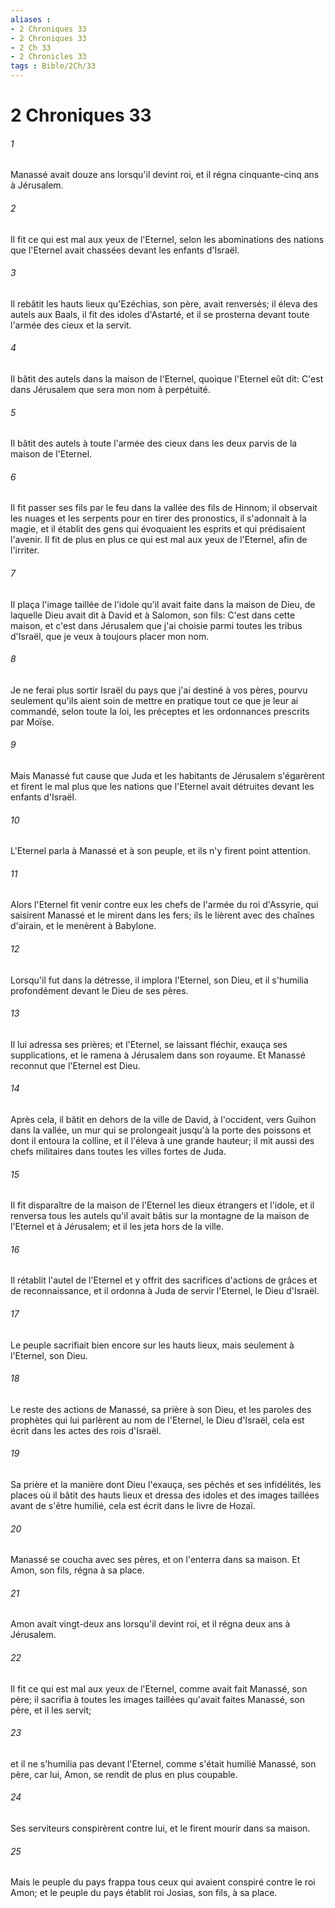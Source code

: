 ```yaml
---
aliases : 
- 2 Chroniques 33
- 2 Chroniques 33
- 2 Ch 33
- 2 Chronicles 33
tags : Bible/2Ch/33
---
```


# 2 Chroniques 33

###### 1
Manassé avait douze ans lorsqu'il devint roi, et il régna cinquante-cinq ans à Jérusalem.
###### 2
Il fit ce qui est mal aux yeux de l'Eternel, selon les abominations des nations que l'Eternel avait chassées devant les enfants d'Israël.
###### 3
Il rebâtit les hauts lieux qu'Ezéchias, son père, avait renversés; il éleva des autels aux Baals, il fit des idoles d'Astarté, et il se prosterna devant toute l'armée des cieux et la servit.
###### 4
Il bâtit des autels dans la maison de l'Eternel, quoique l'Eternel eût dit: C'est dans Jérusalem que sera mon nom à perpétuité.
###### 5
Il bâtit des autels à toute l'armée des cieux dans les deux parvis de la maison de l'Eternel.
###### 6
Il fit passer ses fils par le feu dans la vallée des fils de Hinnom; il observait les nuages et les serpents pour en tirer des pronostics, il s'adonnait à la magie, et il établit des gens qui évoquaient les esprits et qui prédisaient l'avenir. Il fit de plus en plus ce qui est mal aux yeux de l'Eternel, afin de l'irriter.
###### 7
Il plaça l'image taillée de l'idole qu'il avait faite dans la maison de Dieu, de laquelle Dieu avait dit à David et à Salomon, son fils: C'est dans cette maison, et c'est dans Jérusalem que j'ai choisie parmi toutes les tribus d'Israël, que je veux à toujours placer mon nom.
###### 8
Je ne ferai plus sortir Israël du pays que j'ai destiné à vos pères, pourvu seulement qu'ils aient soin de mettre en pratique tout ce que je leur ai commandé, selon toute la loi, les préceptes et les ordonnances prescrits par Moïse.
###### 9
Mais Manassé fut cause que Juda et les habitants de Jérusalem s'égarèrent et firent le mal plus que les nations que l'Eternel avait détruites devant les enfants d'Israël.
###### 10
L'Eternel parla à Manassé et à son peuple, et ils n'y firent point attention.
###### 11
Alors l'Eternel fit venir contre eux les chefs de l'armée du roi d'Assyrie, qui saisirent Manassé et le mirent dans les fers; ils le lièrent avec des chaînes d'airain, et le menèrent à Babylone.
###### 12
Lorsqu'il fut dans la détresse, il implora l'Eternel, son Dieu, et il s'humilia profondément devant le Dieu de ses pères.
###### 13
Il lui adressa ses prières; et l'Eternel, se laissant fléchir, exauça ses supplications, et le ramena à Jérusalem dans son royaume. Et Manassé reconnut que l'Eternel est Dieu.
###### 14
Après cela, il bâtit en dehors de la ville de David, à l'occident, vers Guihon dans la vallée, un mur qui se prolongeait jusqu'à la porte des poissons et dont il entoura la colline, et il l'éleva à une grande hauteur; il mit aussi des chefs militaires dans toutes les villes fortes de Juda.
###### 15
Il fit disparaître de la maison de l'Eternel les dieux étrangers et l'idole, et il renversa tous les autels qu'il avait bâtis sur la montagne de la maison de l'Eternel et à Jérusalem; et il les jeta hors de la ville.
###### 16
Il rétablit l'autel de l'Eternel et y offrit des sacrifices d'actions de grâces et de reconnaissance, et il ordonna à Juda de servir l'Eternel, le Dieu d'Israël.
###### 17
Le peuple sacrifiait bien encore sur les hauts lieux, mais seulement à l'Eternel, son Dieu.
###### 18
Le reste des actions de Manassé, sa prière à son Dieu, et les paroles des prophètes qui lui parlèrent au nom de l'Eternel, le Dieu d'Israël, cela est écrit dans les actes des rois d'Israël.
###### 19
Sa prière et la manière dont Dieu l'exauça, ses péchés et ses infidélités, les places où il bâtit des hauts lieux et dressa des idoles et des images taillées avant de s'être humilié, cela est écrit dans le livre de Hozaï.
###### 20
Manassé se coucha avec ses pères, et on l'enterra dans sa maison. Et Amon, son fils, régna à sa place.
###### 21
Amon avait vingt-deux ans lorsqu'il devint roi, et il régna deux ans à Jérusalem.
###### 22
Il fit ce qui est mal aux yeux de l'Eternel, comme avait fait Manassé, son père; il sacrifia à toutes les images taillées qu'avait faites Manassé, son père, et il les servit;
###### 23
et il ne s'humilia pas devant l'Eternel, comme s'était humilié Manassé, son père, car lui, Amon, se rendit de plus en plus coupable.
###### 24
Ses serviteurs conspirèrent contre lui, et le firent mourir dans sa maison.
###### 25
Mais le peuple du pays frappa tous ceux qui avaient conspiré contre le roi Amon; et le peuple du pays établit roi Josias, son fils, à sa place.
